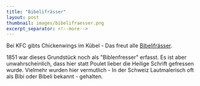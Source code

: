 ```yaml
---
title: "Bibelifrässer"
layout: post
thumbnail: images/bibelifraesser.png
excerpt_separator: <!--more-->
---
```


Bei KFC gibts Chickenwings im Kübel - Das freut alle [Bibelifrässer](https://s.geo.admin.ch/s8upoyqg8e6e).

1851 war dieses Grundstück noch als "Biblenfresser" erfasst. Es ist aber unwahrscheinlich, dass hier statt Poulet lieber die Heilige Schrift gefressen wurde. Vielmehr wurden hier vermutlich - In der Schweiz Lautmalerisch oft als Bibi oder Bibeli bekannt - gehalten. 

<!--more-->

